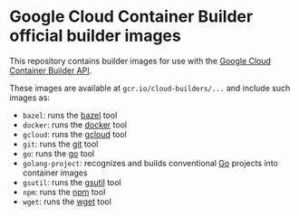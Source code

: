 # Google Cloud Container Builder official builder images

This repository contains builder images for use with the [Google Cloud Container
Builder API](https://cloud.google.com/container-builder/docs/).

These images are available at `gcr.io/cloud-builders/...` and include such
images as:

*   `bazel`: runs the [bazel](https://bazel.io) tool
*   `docker`: runs the [docker](https://docker.com) tool
*   `gcloud`: runs the [gcloud](https://cloud.google.com/sdk/gcloud/) tool
*   `git`: runs the [git](https://git-scm.com/) tool
*   `go`: runs the [go](https://golang.org/cmd/go) tool
*   `golang-project`: recognizes and builds conventional
    [Go](https://golang.org) projects into container images
*   `gsutil`: runs the [gsutil](https://cloud.google.com/storage/docs/gsutil)
    tool
*   `npm`: runs the [npm](https://docs.npmjs.com/) tool
*   `wget`: runs the [wget](https://www.gnu.org/software/wget/) tool
